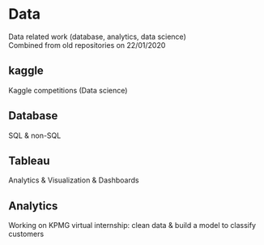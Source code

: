 # Data
Data related work (database, analytics, data science)  
Combined from old repositories on 22/01/2020

## kaggle
Kaggle competitions (Data science)



## Database
SQL & non-SQL



## Tableau
Analytics & Visualization & Dashboards



## Analytics
Working on KPMG virtual internship: clean data & build a model to classify customers